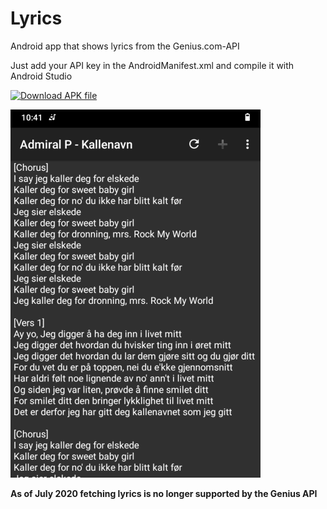 # Lyrics
Android app that shows lyrics from the Genius.com-API

Just add your API key in the AndroidManifest.xml and compile it with Android Studio

[![Download APK file](https://img.shields.io/github/release/cvzi/Lyrics.svg?label=Download%20.apk&logo=android)](https://github.com/cvzi/Lyrics/releases/latest)

![Screenshot](screenshot.png)

**As of July 2020 fetching lyrics is no longer supported by the Genius API**
